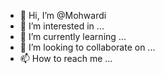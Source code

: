 - 👋 Hi, I’m @Mohwardi
- 👀 I’m interested in ...
- 🌱 I’m currently learning ...
- 💞️ I’m looking to collaborate on ...
- 📫 How to reach me ...

<!---
Mohwardi/Mohwardi is a ✨ special ✨ repository because its `README.md` (this file) appears on your GitHub profile.
You can click the Preview link to take a look at your changes.
--->
